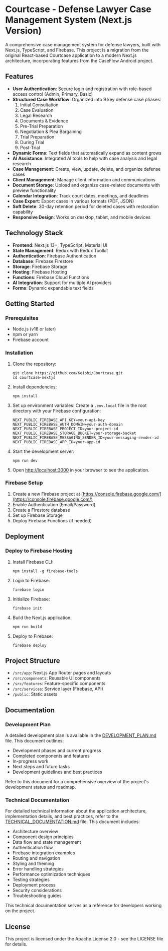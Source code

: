 # Courtcase - Defense Lawyer Case Management System (Next.js Version)

A comprehensive case management system for defense lawyers, built with Next.js, TypeScript, and Firebase. This project is a migration from the original React-based Courtcase application to a modern Next.js architecture, incorporating features from the CaseFlow Android project.

## Features

- **User Authentication**: Secure login and registration with role-based access control (Admin, Primary, Basic)
- **Structured Case Workflow**: Organized into 9 key defense case phases:
  1. Initial Consultation
  2. Case Evaluation
  3. Legal Research
  4. Documents & Evidence
  5. Pre-Trial Preparation
  6. Negotiation & Plea Bargaining
  7. Trial Preparation
  8. During Trial
  9. Post-Trial
- **Dynamic Forms**: Text fields that automatically expand as content grows
- **AI Assistance**: Integrated AI tools to help with case analysis and legal research
- **Case Management**: Create, view, update, delete, and organize defense cases
- **Client Management**: Manage client information and communications
- **Document Storage**: Upload and organize case-related documents with preview functionality
- **Calendar Integration**: Track court dates, meetings, and deadlines
- **Case Export**: Export cases in various formats (PDF, JSON)
- **Soft Delete**: 30-day retention period for deleted cases with restoration capability
- **Responsive Design**: Works on desktop, tablet, and mobile devices

## Technology Stack

- **Frontend**: Next.js 13+, TypeScript, Material UI
- **State Management**: Redux with Redux Toolkit
- **Authentication**: Firebase Authentication
- **Database**: Firebase Firestore
- **Storage**: Firebase Storage
- **Hosting**: Firebase Hosting
- **Functions**: Firebase Cloud Functions
- **AI Integration**: Support for multiple AI providers
- **Forms**: Dynamic expandable text fields

## Getting Started

### Prerequisites

- Node.js (v18 or later)
- npm or yarn
- Firebase account

### Installation

1. Clone the repository:
   ```
   git clone https://github.com/Keiobi/Courtcase.git
   cd courtcase-nextjs
   ```

2. Install dependencies:
   ```
   npm install
   ```

3. Set up environment variables:
   Create a `.env.local` file in the root directory with your Firebase configuration:
   ```
   NEXT_PUBLIC_FIREBASE_API_KEY=your-api-key
   NEXT_PUBLIC_FIREBASE_AUTH_DOMAIN=your-auth-domain
   NEXT_PUBLIC_FIREBASE_PROJECT_ID=your-project-id
   NEXT_PUBLIC_FIREBASE_STORAGE_BUCKET=your-storage-bucket
   NEXT_PUBLIC_FIREBASE_MESSAGING_SENDER_ID=your-messaging-sender-id
   NEXT_PUBLIC_FIREBASE_APP_ID=your-app-id
   ```

4. Start the development server:
   ```
   npm run dev
   ```

5. Open [http://localhost:3000](http://localhost:3000) in your browser to see the application.

### Firebase Setup

1. Create a new Firebase project at [https://console.firebase.google.com/](https://console.firebase.google.com/)
2. Enable Authentication (Email/Password)
3. Create a Firestore database
4. Set up Firebase Storage
5. Deploy Firebase Functions (if needed)

## Deployment

### Deploy to Firebase Hosting

1. Install Firebase CLI:
   ```
   npm install -g firebase-tools
   ```

2. Login to Firebase:
   ```
   firebase login
   ```

3. Initialize Firebase:
   ```
   firebase init
   ```

4. Build the Next.js application:
   ```
   npm run build
   ```

5. Deploy to Firebase:
   ```
   firebase deploy
   ```

## Project Structure

- `/src/app`: Next.js App Router pages and layouts
- `/src/components`: Reusable UI components
- `/src/features`: Feature-specific components
- `/src/services`: Service layer (Firebase, API)
- `/public`: Static assets

## Documentation

### Development Plan

A detailed development plan is available in the [DEVELOPMENT_PLAN.md](./DEVELOPMENT_PLAN.md) file. This document outlines:

- Development phases and current progress
- Completed components and features
- In-progress work
- Next steps and future tasks
- Development guidelines and best practices

Refer to this document for a comprehensive overview of the project's development status and roadmap.

### Technical Documentation

For detailed technical information about the application architecture, implementation details, and best practices, refer to the [TECHNICAL_DOCUMENTATION.md](./TECHNICAL_DOCUMENTATION.md) file. This document includes:

- Architecture overview
- Component design principles
- Data flow and state management
- Authentication flow
- Firebase integration examples
- Routing and navigation
- Styling and theming
- Error handling strategies
- Performance optimization techniques
- Testing strategies
- Deployment process
- Security considerations
- Troubleshooting guides

This technical documentation serves as a reference for developers working on the project.

## License

This project is licensed under the Apache License 2.0 - see the LICENSE file for details.
